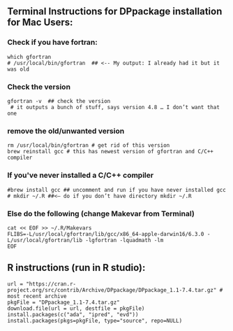 ## Terminal Instructions for DPpackage installation for Mac Users:
### Check if you have fortran:
	which gfortran
	# /usr/local/bin/gfortran  ## <-- My output: I already had it but it was old

### Check the version
	gfortran -v  ## check the version
	 # it outputs a bunch of stuff, says version 4.8 … I don’t want that one
### remove the old/unwanted version	 
	rm /usr/local/bin/gfortran # get rid of this version
	brew reinstall gcc # this has newest version of gfortran and C/C++ compiler
### If you've never installed a C/C++ compiler
	#brew install gcc ## uncomment and run if you have never installed gcc
	# mkdir ~/.R ##<— do if you don’t have directory mkdir ~/.R
### Else do the following (change Makevar from Terminal)
	cat << EOF >> ~/.R/Makevars
	FLIBS=-L/usr/local/gfortran/lib/gcc/x86_64-apple-darwin16/6.3.0 -L/usr/local/gfortran/lib -lgfortran -lquadmath -lm
	EOF


## R instructions (run in R studio):
	url = "https://cran.r-project.org/src/contrib/Archive/DPpackage/DPpackage_1.1-7.4.tar.gz" # most recent archive
	pkgFile = "DPpackage_1.1-7.4.tar.gz"
	download.file(url = url, destfile = pkgFile)
	install.packages(c("ada", "ipred", "evd"))
	install.packages(pkgs=pkgFile, type="source", repo=NULL)
